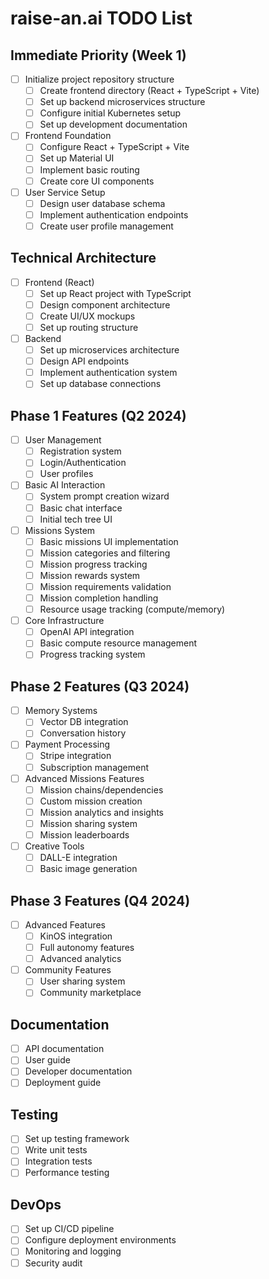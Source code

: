 # raise-an.ai TODO List

## Immediate Priority (Week 1)
- [ ] Initialize project repository structure
  - [ ] Create frontend directory (React + TypeScript + Vite)
  - [ ] Set up backend microservices structure
  - [ ] Configure initial Kubernetes setup
  - [ ] Set up development documentation
- [ ] Frontend Foundation
  - [ ] Configure React + TypeScript + Vite
  - [ ] Set up Material UI
  - [ ] Implement basic routing
  - [ ] Create core UI components
- [ ] User Service Setup
  - [ ] Design user database schema
  - [ ] Implement authentication endpoints
  - [ ] Create user profile management

## Technical Architecture
- [ ] Frontend (React)
  - [ ] Set up React project with TypeScript
  - [ ] Design component architecture
  - [ ] Create UI/UX mockups
  - [ ] Set up routing structure
  
- [ ] Backend
  - [ ] Set up microservices architecture
  - [ ] Design API endpoints
  - [ ] Implement authentication system
  - [ ] Set up database connections

## Phase 1 Features (Q2 2024)
- [ ] User Management
  - [ ] Registration system
  - [ ] Login/Authentication
  - [ ] User profiles
  
- [ ] Basic AI Interaction
  - [ ] System prompt creation wizard
  - [ ] Basic chat interface
  - [ ] Initial tech tree UI

- [ ] Missions System
  - [ ] Basic missions UI implementation
  - [ ] Mission categories and filtering
  - [ ] Mission progress tracking
  - [ ] Mission rewards system
  - [ ] Mission requirements validation
  - [ ] Mission completion handling
  - [ ] Resource usage tracking (compute/memory)
  
- [ ] Core Infrastructure
  - [ ] OpenAI API integration
  - [ ] Basic compute resource management
  - [ ] Progress tracking system

## Phase 2 Features (Q3 2024)
- [ ] Memory Systems
  - [ ] Vector DB integration
  - [ ] Conversation history
  
- [ ] Payment Processing
  - [ ] Stripe integration
  - [ ] Subscription management

- [ ] Advanced Missions Features
  - [ ] Mission chains/dependencies
  - [ ] Custom mission creation
  - [ ] Mission analytics and insights
  - [ ] Mission sharing system
  - [ ] Mission leaderboards
  
- [ ] Creative Tools
  - [ ] DALL-E integration
  - [ ] Basic image generation

## Phase 3 Features (Q4 2024)
- [ ] Advanced Features
  - [ ] KinOS integration
  - [ ] Full autonomy features
  - [ ] Advanced analytics
  
- [ ] Community Features
  - [ ] User sharing system
  - [ ] Community marketplace
  
## Documentation
- [ ] API documentation
- [ ] User guide
- [ ] Developer documentation
- [ ] Deployment guide

## Testing
- [ ] Set up testing framework
- [ ] Write unit tests
- [ ] Integration tests
- [ ] Performance testing

## DevOps
- [ ] Set up CI/CD pipeline
- [ ] Configure deployment environments
- [ ] Monitoring and logging
- [ ] Security audit
